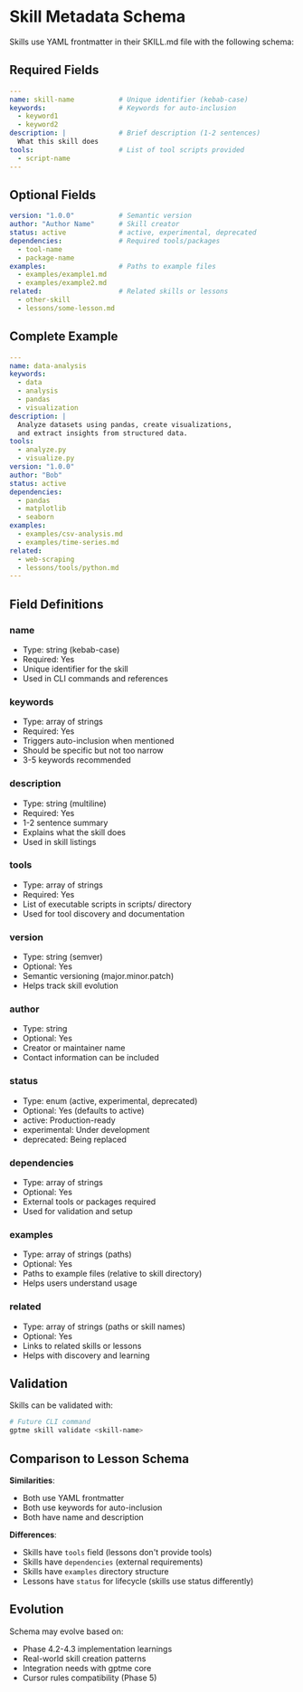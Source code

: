 # Skill Metadata Schema

Skills use YAML frontmatter in their SKILL.md file with the following schema:

## Required Fields

```yaml
---
name: skill-name           # Unique identifier (kebab-case)
keywords:                  # Keywords for auto-inclusion
  - keyword1
  - keyword2
description: |             # Brief description (1-2 sentences)
  What this skill does
tools:                     # List of tool scripts provided
  - script-name
---
```

## Optional Fields

```yaml
version: "1.0.0"           # Semantic version
author: "Author Name"      # Skill creator
status: active             # active, experimental, deprecated
dependencies:              # Required tools/packages
  - tool-name
  - package-name
examples:                  # Paths to example files
  - examples/example1.md
  - examples/example2.md
related:                   # Related skills or lessons
  - other-skill
  - lessons/some-lesson.md
```

## Complete Example

```yaml
---
name: data-analysis
keywords:
  - data
  - analysis
  - pandas
  - visualization
description: |
  Analyze datasets using pandas, create visualizations,
  and extract insights from structured data.
tools:
  - analyze.py
  - visualize.py
version: "1.0.0"
author: "Bob"
status: active
dependencies:
  - pandas
  - matplotlib
  - seaborn
examples:
  - examples/csv-analysis.md
  - examples/time-series.md
related:
  - web-scraping
  - lessons/tools/python.md
---
```

## Field Definitions

### name
- Type: string (kebab-case)
- Required: Yes
- Unique identifier for the skill
- Used in CLI commands and references

### keywords
- Type: array of strings
- Required: Yes
- Triggers auto-inclusion when mentioned
- Should be specific but not too narrow
- 3-5 keywords recommended

### description
- Type: string (multiline)
- Required: Yes
- 1-2 sentence summary
- Explains what the skill does
- Used in skill listings

### tools
- Type: array of strings
- Required: Yes
- List of executable scripts in scripts/ directory
- Used for tool discovery and documentation

### version
- Type: string (semver)
- Optional: Yes
- Semantic versioning (major.minor.patch)
- Helps track skill evolution

### author
- Type: string
- Optional: Yes
- Creator or maintainer name
- Contact information can be included

### status
- Type: enum (active, experimental, deprecated)
- Optional: Yes (defaults to active)
- active: Production-ready
- experimental: Under development
- deprecated: Being replaced

### dependencies
- Type: array of strings
- Optional: Yes
- External tools or packages required
- Used for validation and setup

### examples
- Type: array of strings (paths)
- Optional: Yes
- Paths to example files (relative to skill directory)
- Helps users understand usage

### related
- Type: array of strings (paths or skill names)
- Optional: Yes
- Links to related skills or lessons
- Helps with discovery and learning

## Validation

Skills can be validated with:
```bash
# Future CLI command
gptme skill validate <skill-name>
```

## Comparison to Lesson Schema

**Similarities**:
- Both use YAML frontmatter
- Both use keywords for auto-inclusion
- Both have name and description

**Differences**:
- Skills have `tools` field (lessons don't provide tools)
- Skills have `dependencies` (external requirements)
- Skills have `examples` directory structure
- Lessons have `status` for lifecycle (skills use status differently)

## Evolution

Schema may evolve based on:
- Phase 4.2-4.3 implementation learnings
- Real-world skill creation patterns
- Integration needs with gptme core
- Cursor rules compatibility (Phase 5)
